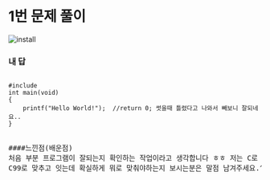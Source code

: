 # 1번 문제 풀이
![install](https://user-images.githubusercontent.com/81015704/118216966-7c24e000-b4af-11eb-91c2-2bc329cb5945.png)

### 내 답
<pre><code>
#include <stdio.h>
int main(void)
{
	printf("Hello World!");  //return 0; 썻을때 틀렸다고 나와서 빼보니 잘되네요.. 
}
</code>
<pre>
####느낀점(배운점)
처음 부분 프로그램이 잘되는지 확인하는 작업이라고 생각합니다 ㅎㅎ 저는 C로 코딩 예정이고 
C99로 맞추고 잇는데 확실하게 뭐로 맞춰야하는지 보시는분은 말점 남겨주세요.^!^
